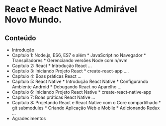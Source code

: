 # React e React Native Admirável Novo Mundo.

## Conteúdo

* Introdução
* Capítulo 1: Node.js, ES6, ES7 e além
        * JavaScript no Navegador
        * Transpiladores
        * Gerenciando versões Node com n/nvm
* Capítulo 2: React
        * Introdução React
        ...
* Capítulo 3: Iniciando Projeto React
        * create-react-app
        ....
* Capítulo 4: Boas práticas React
        ...
* Capítulo 5: React Native
        * Introdução React Native
        * Configurando Ambiente Android
        * Debugando React no Aparelho
        ...
* Capítulo 6: Iniciando Projeto React Native
        * create-react-native-app
* Capítulo 7: Boas práticas React Native
        ...
* Capítulo 8: Projetando React e React Native com o Core compartilhado
        * git submodules
        * Criando Aplicação Web e Mobile
        * Adicionando Redux
        ...
* Agradecimentos